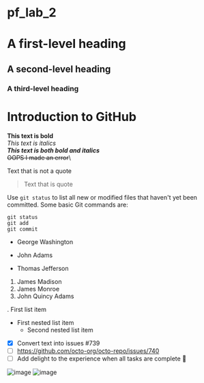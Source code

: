 # pf_lab_2
# A first-level heading
## A second-level heading
### A third-level heading

# Introduction to GitHub
 **This text is bold**\
 *This text is italics*\
 ***This text is both bold and italics***\
 ~~OOPS I made an error~~\
 
Text that is not a quote
 > Text that is quote

 Use `git status` to list all new or modified files that haven't yet been committed.
 Some basic Git commands are:
 ```
 git status
 git add
 git commit
 ```
 - George Washington
 * John Adams
 + Thomas Jefferson

1. James Madison
2. James Monroe
3. John Quincy Adams
   
. First list item
  - First nested list item
    - Second nested list item

 - [x] Convert text into issues #739
 - [ ] https://github.com/octo-org/octo-repo/issues/740
 - [ ] Add delight to the experience when all tasks are
complete :tada:

 ![image](https://github.com/user-attachments/assets/eace72f6-bb62-4d53-a860-95db318fcf43)
![image](https://github.com/user-attachments/assets/1d4c703e-2543-4cec-9192-e581cf4e8c40)

